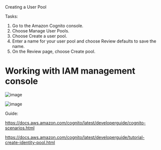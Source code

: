 Creating a User Pool

Tasks: 
1. Go to the Amazon Cognito console. 
2. Choose Manage User Pools.
3. Choose Create a user pool.
4. Enter a name for your user pool and choose Review defaults to save the name.
5. On the Review page, choose Create pool.

# Working with IAM management console

![image](https://user-images.githubusercontent.com/94347897/168389844-b6a8b5fd-c829-4966-9aa2-80f3a1ce898a.png)


![image](https://user-images.githubusercontent.com/94347897/168389952-c31bca44-6ba3-4d44-bfaa-fdd08161811b.png)



Guide:

https://docs.aws.amazon.com/cognito/latest/developerguide/cognito-scenarios.html

https://docs.aws.amazon.com/cognito/latest/developerguide/tutorial-create-identity-pool.html
